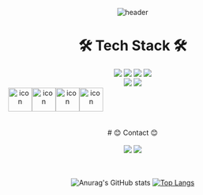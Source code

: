 <div align=center>

![header](https://capsule-render.vercel.app/api?type=waving&color=auto&height=300&section=header&text=Welcome!&fontSize=90&fontColor=#ffff)



 #  🛠️ Tech Stack 🛠️



<img src ="https://img.shields.io/badge/Java-007396?style=flat-square&logo=Java&logoColor=white"/> 
<img src ="https://img.shields.io/badge/Javascript-F7DF1E?style=flat-square&logo=Javascript&logoColor=black"/>  
<img src ="https://img.shields.io/badge/Spring-6DB33F?style=flat-square&logo=Spring&logoColor=white"/> 
<img src="https://img.shields.io/badge/springboot-6DB33F?style=flat-square&logo=springboot&logoColor=white">
<br>
<img src="https://img.shields.io/badge/Prometheus-E6522C?style=flat-square&logo=Prometheus&logoColor=white">
<img src="https://img.shields.io/badge/grafana-%23F46800.svg?style=flat-square&logo=grafana&logoColor=white">
<br>
<div style="display: flex; align-items: flex-start;">
 <img src="https://techstack-generator.vercel.app/docker-icon.svg" alt="icon" width="48" height="48" />
 <img src="https://techstack-generator.vercel.app/aws-icon.svg" alt="icon" width="48" height="48" />
 <img src="https://techstack-generator.vercel.app/mysql-icon.svg" alt="icon" width="48" height="48" />
 <img src="https://techstack-generator.vercel.app/github-icon.svg" alt="icon" width="48" height="48" />
</div>
<br>
<br>
#  😊 Contact 😊
<br>
<br>
<a href="https://haseung22.tistory.com/"><img src ="https://img.shields.io/badge/Tistory-FF0000?style=flat-square&logo=Tistory&logoColor=white"/></a> 
<a href="mailto:dlgktmd0naver.com"><img src ="https://img.shields.io/badge/Naver-6DB33F?style=flat-square&logo=Naver&logoColor=white"/></a>
<br>
<br>
<br>



![Anurag's GitHub stats](https://github-readme-stats.vercel.app/api?username=HaSeung2&show_icons=true&theme=radical)          [![Top Langs](https://github-readme-stats.vercel.app/api/top-langs/?username=HaSeung2&layout=compact)](https://github.com/HaSeung2/github-readme-stats)



<!---
HaSeung2/HaSeung2 is a ✨ special ✨ repository because its `README.md` (this file) appears on your GitHub profile.
You can click the Preview link to take a look at your changes.
--->
</div>


